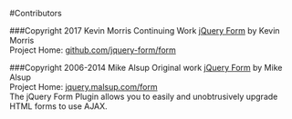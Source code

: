 #Contributors

###Copyright 2017 Kevin Morris
Continuing Work [jQuery Form](https://github.com/jquery-form/form/) by Kevin Morris  
Project Home: [github.com/jquery-form/form](https://github.com/jquery-form/form/)

###Copyright 2006-2014 Mike Alsup
Original work [jQuery Form](https://github.com/malsup/form/) by Mike Alsup  
Project Home: [jquery.malsup.com/form](http://jquery.malsup.com/form/)  
The jQuery Form Plugin allows you to easily and unobtrusively upgrade HTML forms to use AJAX.
